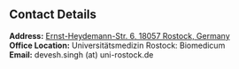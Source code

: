 
## Contact Details

<p><strong>Address:</strong> <a href="https://g.co/kgs/Je48aCs">Ernst-Heydemann-Str. 6, 18057 Rostock, Germany</a>
<br />
<strong>Office Location:</strong> Universitätsmedizin Rostock: Biomedicum
<br />
<strong>Email:</strong> <email>devesh.singh (at) uni-rostock.de</email>
</p>
